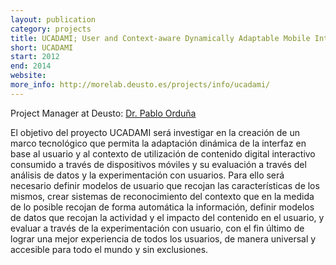 ```yaml
--- 
layout: publication
category: projects
title: UCADAMI; User and Context-aware Dynamically Adaptable Mobile Interfaces
short: UCADAMI
start: 2012
end: 2014
website: 
more_info: http://morelab.deusto.es/projects/info/ucadami/
--- 
```


Project Manager at Deusto: [Dr. Pablo Orduña](http://morelab.deusto.es/people/members/pablo-orduna/)

El objetivo del proyecto UCADAMI será investigar en la creación de un marco tecnológico que permita la adaptación dinámica de la interfaz en base al usuario y al contexto de utilización de contenido digital interactivo consumido a través de dispositivos móviles y su evaluación a través del análisis de datos y la experimentación con usuarios. Para ello será necesario definir modelos de usuario que recojan las características de los mismos, crear sistemas de reconocimiento del contexto que en la medida de lo posible recojan de forma automática la información, definir modelos de datos que recojan la actividad y el impacto del contenido en el usuario, y evaluar a través de la experimentación con usuario, con el fin último de lograr una mejor experiencia de todos los usuarios, de manera universal y accesible para todo el mundo y sin exclusiones.

